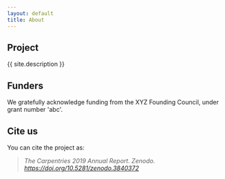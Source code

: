 ```yaml
---
layout: default
title: About
---
```


## Project

{{ site.description }}

## Funders

We gratefully acknowledge funding from the XYZ Founding Council, under grant number 'abc'.

## Cite us

You can cite the project as:

> *The Carpentries 2019 Annual Report. Zenodo. https://doi.org/10.5281/zenodo.3840372*
